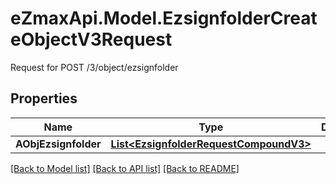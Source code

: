 # eZmaxApi.Model.EzsignfolderCreateObjectV3Request
Request for POST /3/object/ezsignfolder

## Properties

Name | Type | Description | Notes
------------ | ------------- | ------------- | -------------
**AObjEzsignfolder** | [**List&lt;EzsignfolderRequestCompoundV3&gt;**](EzsignfolderRequestV3.md) |  | 

[[Back to Model list]](../README.md#documentation-for-models) [[Back to API list]](../README.md#documentation-for-api-endpoints) [[Back to README]](../README.md)

